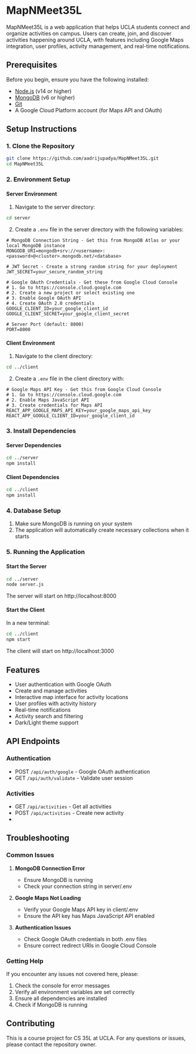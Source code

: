 # MapNMeet35L

MapNMeet35L is a web application that helps UCLA students connect and organize activities on campus. Users can create, join, and discover activities happening around UCLA, with features including Google Maps integration, user profiles, activity management, and real-time notifications.

## Prerequisites

Before you begin, ensure you have the following installed:
- [Node.js](https://nodejs.org/) (v14 or higher)
- [MongoDB](https://www.mongodb.com/try/download/community) (v6 or higher)
- [Git](https://git-scm.com/downloads)
- A Google Cloud Platform account (for Maps API and OAuth)

## Setup Instructions

### 1. Clone the Repository
```bash
git clone https://github.com/aadrijupadya/MapNMeet35L.git
cd MapNMeet35L
```

### 2. Environment Setup

#### Server Environment
1. Navigate to the server directory:
```bash
cd server
```

2. Create a `.env` file in the server directory with the following variables:
```env
# MongoDB Connection String - Get this from MongoDB Atlas or your local MongoDB instance
MONGODB_URI=mongodb+srv://<username>:<password>@<cluster>.mongodb.net/<database>

# JWT Secret - Create a strong random string for your deployment
JWT_SECRET=your_secure_random_string

# Google OAuth Credentials - Get these from Google Cloud Console
# 1. Go to https://console.cloud.google.com
# 2. Create a new project or select existing one
# 3. Enable Google OAuth API
# 4. Create OAuth 2.0 credentials
GOOGLE_CLIENT_ID=your_google_client_id
GOOGLE_CLIENT_SECRET=your_google_client_secret

# Server Port (default: 8000)
PORT=8000
```

#### Client Environment
1. Navigate to the client directory:
```bash
cd ../client
```

2. Create a `.env` file in the client directory with:
```env
# Google Maps API Key - Get this from Google Cloud Console
# 1. Go to https://console.cloud.google.com
# 2. Enable Maps JavaScript API
# 3. Create credentials for Maps API
REACT_APP_GOOGLE_MAPS_API_KEY=your_google_maps_api_key
REACT_APP_GOOGLE_CLIENT_ID=your_google_client_id
```

### 3. Install Dependencies

#### Server Dependencies
```bash
cd ../server
npm install
```

#### Client Dependencies
```bash
cd ../client
npm install
```

### 4. Database Setup
1. Make sure MongoDB is running on your system
2. The application will automatically create necessary collections when it starts

### 5. Running the Application

#### Start the Server
```bash
cd ../server
node server.js
```
The server will start on http://localhost:8000

#### Start the Client
In a new terminal:
```bash
cd ../client
npm start
```
The client will start on http://localhost:3000

## Features
- User authentication with Google OAuth
- Create and manage activities
- Interactive map interface for activity locations
- User profiles with activity history
- Real-time notifications
- Activity search and filtering
- Dark/Light theme support

## API Endpoints

### Authentication
- POST `/api/auth/google` - Google OAuth authentication
- GET `/api/auth/validate` - Validate user session

### Activities
- GET `/api/activities` - Get all activities
- POST `/api/activities` - Create new activity
-

## Troubleshooting

### Common Issues
1. **MongoDB Connection Error**
   - Ensure MongoDB is running
   - Check your connection string in server/.env

2. **Google Maps Not Loading**
   - Verify your Google Maps API key in client/.env
   - Ensure the API key has Maps JavaScript API enabled

3. **Authentication Issues**
   - Check Google OAuth credentials in both .env files
   - Ensure correct redirect URIs in Google Cloud Console

### Getting Help
If you encounter any issues not covered here, please:
1. Check the console for error messages
2. Verify all environment variables are set correctly
3. Ensure all dependencies are installed
4. Check if MongoDB is running

## Contributing
This is a course project for CS 35L at UCLA. For any questions or issues, please contact the repository owner.

